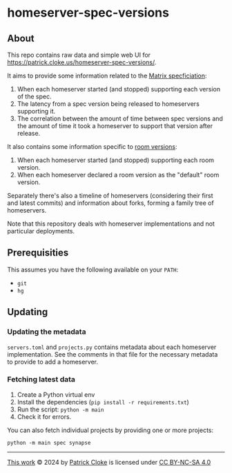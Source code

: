 # homeserver-spec-versions

## About

This repo contains raw data and simple web UI for https://patrick.cloke.us/homeserver-spec-versions/.

It aims to provide some information related to the [Matrix specficiation](https://spec.matrix.org/):

1. When each homeserver started (and stopped) supporting each version of the spec.
2. The latency from a spec version being released to homeservers supporting it.
3. The correlation between the amount of time between spec versions and the amount of time it took a homeserver to support that version after release.

It also contains some information specific to [room versions](https://spec.matrix.org/v1.10/rooms/):

1. When each homeserver started (and stopped) supporting each room version.
2. When each homeserver declared a room version as the "default" room version.

Separately there's also a timeline of homeservers (considering their first and
latest commits) and information about forks, forming a family tree of homeservers.

Note that this repository deals with homeserver implementations and not particular deployments.

## Prerequisities

This assumes you have the following available on your `PATH`:

* `git`
* `hg`

## Updating

### Updating the metadata

`servers.toml` and `projects.py` contains metadata about each homeserver implementation.
See the comments in that file for the necessary metadata to provide to add a homeserver.

### Fetching latest data

1. Create a Python virtual env
2. Install the dependencies (`pip install -r requirements.txt`)
3. Run the script: `python -m main`
4. Check it for errors.

You can also fetch individual projects by providing one or more projects:

`python -m main spec synapse`

----

 [This work](https://patrick.cloke.us/homeserver-spec-versions/) © 2024 by [Patrick Cloke](https://github.com/clokep) is licensed under [CC BY-NC-SA 4.0](https://creativecommons.org/licenses/by-nc-sa/4.0/)